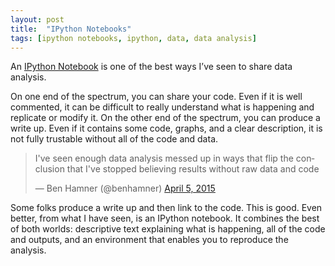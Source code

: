 ```yaml
---
layout: post
title:  "IPython Notebooks"
tags: [ipython notebooks, ipython, data, data analysis]
---
```


An [IPython Notebook](http://ipython.org/notebook.html) is one of the best ways I’ve seen to share data analysis. 

On one end of the spectrum, you can share your code. Even if it is well commented, it can be difficult to really understand what is happening and replicate or modify it. On the other end of the spectrum, you can produce a write up. Even if it contains some code, graphs, and a clear description, it is not fully trustable without all of the code and data.

<blockquote class="twitter-tweet" lang="en"><p lang="en" dir="ltr">I&#39;ve seen enough data analysis messed up in ways that flip the conclusion that I&#39;ve stopped believing results without raw data and code</p>&mdash; Ben Hamner (@benhamner) <a href="https://twitter.com/benhamner/status/584794589237682178">April 5, 2015</a></blockquote>
<script async src="//platform.twitter.com/widgets.js" charset="utf-8"></script>

Some folks produce a write up and then link to the code. This is good. Even better, from what I have seen, is an IPython notebook. It combines the best of both worlds: descriptive text explaining what is happening, all of the code and outputs, and an environment that enables you to reproduce the analysis.
